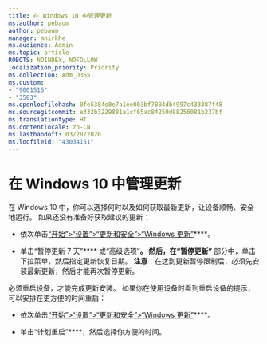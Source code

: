 ```yaml
---
title: 在 Windows 10 中管理更新
ms.author: pebaum
author: pebaum
manager: mnirkhe
ms.audience: Admin
ms.topic: article
ROBOTS: NOINDEX, NOFOLLOW
localization_priority: Priority
ms.collection: Adm_O365
ms.custom:
- "9001515"
- "3583"
ms.openlocfilehash: 0fe5384e0e7a1ee003bf7804db4997c433387f48
ms.sourcegitcommit: e332b3229881a1cf65ac84250d88256081b237bf
ms.translationtype: HT
ms.contentlocale: zh-CN
ms.lasthandoff: 03/28/2020
ms.locfileid: "43034151"
---
```

# <a name="manage-updates-in-windows-10"></a>在 Windows 10 中管理更新

在 Windows 10 中，你可以选择何时以及如何获取最新更新，让设备顺畅、安全地运行。 如果还没有准备好获取建议的更新：

- 依次单击[“开始”>“设置”>“更新和安全”>“Windows 更新”](ms-settings:windowsupdate)****。

- 单击“暂停更新 7 天”**** 或“高级选项”****。 然后，在“暂停更新”**** 部分中，单击下拉菜单，然后指定更新恢复日期。 **注意**：在达到更新暂停限制后，必须先安装最新更新，然后才能再次暂停更新。

必须重启设备，才能完成更新安装。 如果你在使用设备时看到重启设备的提示，可以安排在更方便的时间重启：

- 依次单击[“开始”>“设置”>“更新和安全”>“Windows 更新”](ms-settings:windowsupdate)****。

- 单击“计划重启”****，然后选择你方便的时间。

